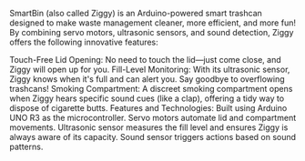 SmartBin (also called Ziggy) is an Arduino-powered smart trashcan designed to make waste management cleaner, more efficient, and more fun! By combining servo motors, ultrasonic sensors, and sound detection, Ziggy offers the following innovative features:

Touch-Free Lid Opening: No need to touch the lid—just come close, and Ziggy will open up for you.
Fill-Level Monitoring: With its ultrasonic sensor, Ziggy knows when it's full and can alert you. Say goodbye to overflowing trashcans!
Smoking Compartment: A discreet smoking compartment opens when Ziggy hears specific sound cues (like a clap), offering a tidy way to dispose of cigarette butts.
Features and Technologies:
Built using Arduino UNO R3 as the microcontroller.
Servo motors automate lid and compartment movements.
Ultrasonic sensor measures the fill level and ensures Ziggy is always aware of its capacity.
Sound sensor triggers actions based on sound patterns.
